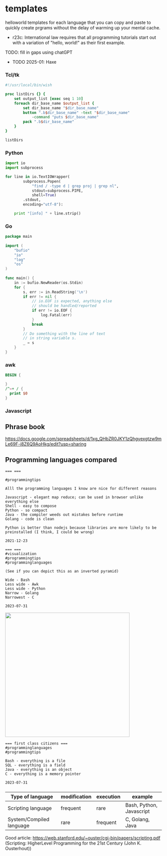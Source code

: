 
# templates
helloworld templates for each language that you can copy and paste to quickly create prgrams without the delay of warming up your mental cache.

* r23c: International law requires that all programming tutorials start out with a variation of "hello, world!" as their first example.

TODO: fill in gaps using chatGPT
* TODO 2025-01: Haxe

### Tcl/tk
```tcl
#!/usr/local/bin/wish

proc listDirs {} {
	set output_list [exec seq 1 10]
	foreach dir_base_name $output_list {
		set dir_base_name "$dir_base_name"
		button ".b$dir_base_name" -text "$dir_base_name" 
			-command "puts $dir_base_name"
		pack ".b$dir_base_name"
	}
}

listDirs

```

### Python
```python
import io
import subprocess

for line in io.TextIOWrapper(
		subprocess.Popen(
			"find / -type d | grep proj | grep nl",
			stdout=subprocess.PIPE,
			shell=True)
		.stdout,
		encoding="utf-8"):

	print "[info] " + line.strip()
```

### Go
```go
package main
 
import (
	"bufio"
	"io"
	"log"
	"os"
)
 
func main() {
	in := bufio.NewReader(os.Stdin)
	for {
		s, err := in.ReadString('\n')
		if err != nil {
			// io.EOF is expected, anything else
			// should be handled/reported
			if err != io.EOF {
				log.Fatal(err)
			}
			break
		}
		// Do something with the line of text
		// in string variable s.
		_ = s
	}
}
```

### awk

```awk
BEGIN {

}
/^=+ / {
  print $0
}
```

### Javascript

## Phrase book
https://docs.google.com/spreadsheets/d/1xg_QHbZR0JKY1zQhgyexgtzw9mLe69F-i8Z6Q9AoHkg/edit?usp=sharing

## Programming languages compared
```
=== ===

#programmingtips

Alll the programming languages I know are nice for different reasons

Javascript - elegant map reduce; can be used in browser unlike everything else
Shell - easy to compose
Python - so compact
Java - the compiler weeds out mistakes before runtime
Golang - code is clean

Python is better than nodejs because libraries are more likely to be preinstalled (I think, I could be wrong)

2021-12-23
```

```
=== ===
#visualization
#programmingtips
#programminglanguages

(See if you can depict this as an inverted pyramid)

Wide - Bash
Less wide - Awk
Less wide - Python
Narrow - Golang
Narrowest - C

2023-07-31
```
<img src="https://github.com/sarnobat/templates/assets/2905777/9d63a46b-2c5e-492b-b6c3-c1b89eee1434" height=400>


```
=== first class citizens ===
#programminglanguages
#programmingtips

Bash - everything is a file
SQL - everything is a field
Java - everything is an object
C - everything is a memory pointer

2023-07-31
```

###

| Type of language | modification | execution | example |
|------------------|--------------|------------|--------|
| Scripting language | frequent | rare | Bash, Python, Javascript |
| System/Compiled language | rare | frequent | C, Golang, Java |

Good article: https://web.stanford.edu/~ouster/cgi-bin/papers/scripting.pdf (Scripting: HigherLevel Programming for the 21st Century (John K. Ousterhout))
